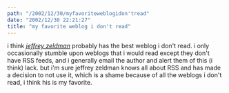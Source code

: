 ```yaml
---
path: "/2002/12/30/myfavoriteweblogidon'tread" 
date: "2002/12/30 22:21:27" 
title: "my favorite weblog i don't read" 
---
```

<p>i think <a href="http://www.zeldman.com/daily/"><cite>jeffrey zeldman</cite></a> probably has the best weblog i don't read. i only occasionally stumble upon weblogs that i would read except they don't have <abbr>RSS</abbr> feeds, and i generally email the author and alert them of this (i think) lack. but i'm sure jeffrey zeldman knows all about <abbr>RSS</abbr> and has made a decision to not use it, which is a shame because of all the weblogs i don't read, i think his is my favorite.</p>